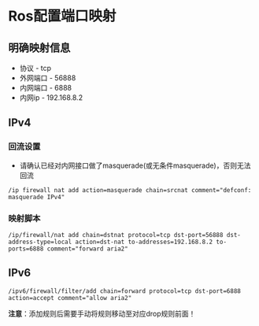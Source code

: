 # Ros配置端口映射

## 明确映射信息

- 协议 - tcp
- 外网端口 - 56888
- 内网端口 - 6888
- 内网ip - 192.168.8.2

## IPv4

### 回流设置

- 请确认已经对内网接口做了masquerade(或无条件masquerade)，否则无法回流

```shell
/ip firewall nat add action=masquerade chain=srcnat comment="defconf: masquerade IPv4"
```

### 映射脚本

```shell
/ip/firewall/nat add chain=dstnat protocol=tcp dst-port=56888 dst-address-type=local action=dst-nat to-addresses=192.168.8.2 to-ports=6888 comment="forward aria2"
```

## IPv6

```shell
/ipv6/firewall/filter/add chain=forward protocol=tcp dst-port=6888 action=accept comment="allow aria2"
```

**注意**：添加规则后需要手动将规则移动至对应drop规则前面！
